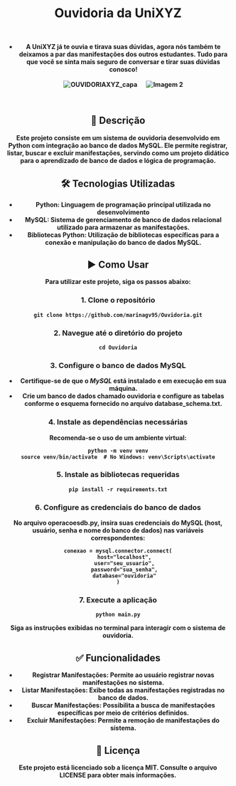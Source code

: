 <body>
    <center>
  <h1 align="center"> Ouvidoria da UniXYZ </h1>
  <br>
      <div align="center">
        </div>

<div align="center">
    <tr>
      <td>
        <ul>
          <li><b>A UniXYZ já te ouvia e tirava suas dúvidas, agora nós também te deixamos a par das manifestações dos outros estudantes. Tudo para que você se sinta mais seguro de conversar e tirar suas dúvidas conosco!</li>
     <br>
<div style="display: flex; gap: 20px; justify-content: center;">
    <img src="https://github.com/user-attachments/assets/16191e18-f2a9-47fc-88b4-0dfc09752940" alt="OUVIDORIAXYZ_capa" style="max-width: 100%; height: auto;">
    <img src="https://github.com/user-attachments/assets/40acdb8c-2bd3-48cd-9518-dcd8a52b60fe" alt="Imagem 2" style="max-width: 100%; height: auto;">
</div>
       </ul>
      </td>
      <td>
      </td>
    </tr>
</div>
              
<br>
              
 <h2>📌 Descrição</h2>
    <p>Este projeto consiste em um sistema de ouvidoria desenvolvido em Python com integração ao banco de dados MySQL. Ele permite registrar, listar, buscar e excluir manifestações, servindo como um projeto didático para o aprendizado de banco de dados e lógica de programação.</p>

 <h2>🛠️ Tecnologias Utilizadas</h2>
 <ul>
 <li><strong>Python</strong>: Linguagem de programação principal utilizada no desenvolvimento</li>
        <li><strong>MySQL</strong>: Sistema de gerenciamento de banco de dados relacional utilizado para armazenar as manifestações.</li>
        <li><strong>Bibliotecas Python</strong>: Utilização de bibliotecas específicas para a conexão e manipulação do banco de dados MySQL.</li>
    </ul>
   <h2>▶️ Como Usar</h2>
    <p>Para utilizar este projeto, siga os passos abaixo:</p>

<h3>1. Clone o repositório</h3>
    <pre><code>git clone https://github.com/marinagv95/Ouvidoria.git</code></pre>

<h3>2. Navegue até o diretório do projeto</h3>
    <pre><code>cd Ouvidoria</code></pre>

<h3>3. Configure o banco de dados MySQL</h3>
    <ul>
        <li>Certifique-se de que o <em>MySQL</em> está instalado e em execução em sua máquina.</li>
        <li>Crie um banco de dados chamado ouvidoria e configure as tabelas conforme o esquema fornecido no arquivo database_schema.txt.</li>
    </ul>

<h3>4. Instale as dependências necessárias</h3>
    <p>Recomenda-se o uso de um ambiente virtual:</p>
    <pre><code>python -m venv venv
source venv/bin/activate  # No Windows: venv\Scripts\activate</code></pre>

 <h3>5. Instale as bibliotecas requeridas</h3>
    <pre><code>pip install -r requirements.txt</code></pre>

<h3>6. Configure as credenciais do banco de dados</h3>
    <p>No arquivo operacoesdb.py, insira suas credenciais do MySQL (host, usuário, senha e nome do banco de dados) nas variáveis correspondentes:</p>
    <pre><code>conexao = mysql.connector.connect(
    host="localhost",
    user="seu_usuario",
    password="sua_senha",
    database="ouvidoria"
)</code></pre>

<h3>7. Execute a aplicação</h3>
    <pre><code>python main.py</code></pre>
    <p>Siga as instruções exibidas no terminal para interagir com o sistema de ouvidoria.</p>

<h2>✅ Funcionalidades</h2>
    <ul>
        <li><strong>Registrar Manifestações</strong>: Permite ao usuário registrar novas manifestações no sistema.</li>
        <li><strong>Listar Manifestações</strong>: Exibe todas as manifestações registradas no banco de dados.</li>
        <li><strong>Buscar Manifestações</strong>: Possibilita a busca de manifestações específicas por meio de critérios definidos.</li>
        <li><strong>Excluir Manifestações</strong>: Permite a remoção de manifestações do sistema.</li>
    </ul>

<h2>📄 Licença</h2>
    <p>Este projeto está licenciado sob a licença MIT. Consulte o arquivo LICENSE para obter mais informações.</p>
</body>
</html>
<br>
<br>
<br>
<br>


